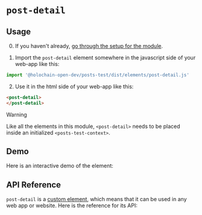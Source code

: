 # `post-detail`

## Usage

0. If you haven't already, [go through the setup for the module](/setup).

1. Import the `post-detail` element somewhere in the javascript side of your web-app like this:

```js
import '@holochain-open-dev/posts-test/dist/elements/post-detail.js'
```

2. Use it in the html side of your web-app like this:

```html
<post-detail>
</post-detail>
```

> [!WARNING]
> Like all the elements in this module, `<post-detail>` needs to be placed inside an initialized `<posts-test-context>`.

## Demo

Here is an interactive demo of the element:

<element-demo>
</element-demo>

<script setup>
import { onMounted } from "vue";
import { PostsTestZomeMock, samplePost } from "@holochain-open-dev/posts-test/dist/mocks.js";
import { PostsTestStore, PostsTestClient } from "@holochain-open-dev/posts-test";
import { decodeHashFromBase64 } from '@holochain/client';
import { render, html } from "lit";

onMounted(async () => {
  // Elements need to be imported on the client side, not the SSR side
  // Reference: https://vitepress.dev/guide/ssr-compat#importing-in-mounted-hook
  await import('@api-viewer/docs/lib/api-docs.js');
  await import('@api-viewer/demo/lib/api-demo.js');
  await import('@holochain-open-dev/posts-test/dist/elements/posts-test-context.js');
  await import('@holochain-open-dev/posts-test/dist/elements/post-detail.js');

  const mock = new PostsTestZomeMock();
  const client = new PostsTestClient(mock);

  const post = await samplePost(client);

  const record = await mock.create_post(post);

  const store = new PostsTestStore(client);
  
  render(html`
    <posts-test-context .store=${store}>
      <api-demo src="custom-elements.json" only="post-detail" exclude-knobs="store">
        <post-detail .postHash=${record.signed_action.hashed.hash}></post-detail>
      </api-demo>
    </posts-test-context>
  `, document.querySelector('element-demo'))
  })


</script>

## API Reference

`post-detail` is a [custom element](https://web.dev/articles/custom-elements-v1), which means that it can be used in any web app or website. Here is the reference for its API:

<api-docs src="custom-elements.json" only="post-detail">
</api-docs>
